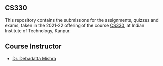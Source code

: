 ## CS330
This repository contains the submissions for the assignments, quizzes and exams, taken in the 2021-22 offering of the course [CS330](https://www.cse.iitk.ac.in/pages/CS330.html), at Indian Institute of Technology, Kanpur.

## Course Instructor
 - [Dr. Debadatta Mishra](https://www.cse.iitk.ac.in/users/deba/)
